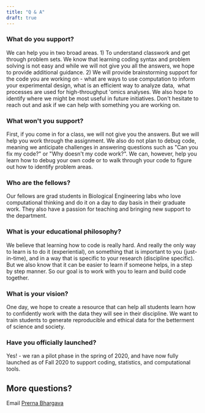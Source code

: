 ```yaml
---
title: "Q & A"
draft: true
---
```


### What do you support?
We can help you in two broad areas. 1) To understand classwork and get through problem sets. We know that learning coding syntax and problem solving is not easy and while we will not give you all the answers, we hope to provide additional guidance. 2) We will provide brainstorming support for the code you are working on - what are ways to use computation to inform your experimental design, what is an efficient way to analyze data,  what processes are used for high-throughput 'omics analyses. We also hope to identify where we might be most useful in future initiatives. Don't hesitate to reach out and ask if we can help with something you are working on.

### What won't you support?
First, if you come in for a class, we will not give you the answers. But we will help you work through the assignment. We also do not plan to debug code, meaning we anticipate challenges in answering questions such as "Can you fix my code?" or "Why doesn't my code work?". We can, however, help you learn how to debug your own code or to walk through your code to figure out how to identify problem areas.

### Who are the fellows?
Our fellows are grad students in Biological Engineering labs who love computational thinking and do it on a day to day basis in their graduate work. They also have a passion for teaching and bringing new support to the department.

### What is your educational philosophy?
We believe that learning how to code is really hard. And really the only way to learn is to do it (experiential), on something that is important to you (just-in-time), and in a way that is specific to your research (discipline specific). But we also know that it can be easier to learn if someone helps, in a step by step manner. So our goal is to work with you to learn and build code together.

### What is your vision?
One day, we hope to create a resource that can help all students learn how to confidently work with the data they will see in their discipline. We want to train students to generate reproducible and ethical data for the betterment of science and society.

### Have you officially launched?
Yes! - we ran a pilot phase in the spring of 2020, and have now fully launched as of Fall 2020 to support coding, statistics, and computational tools.

## More questions?
Email [Prerna Bhargava](mailto:bhargavp@mit.edu)
